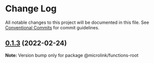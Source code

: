 # Change Log

All notable changes to this project will be documented in this file.
See [Conventional Commits](https://conventionalcommits.org) for commit guidelines.

## [0.1.3](https://github.com/microlinkhq/functions/compare/v0.1.2...v0.1.3) (2022-02-24)

**Note:** Version bump only for package @microlink/functions-root
